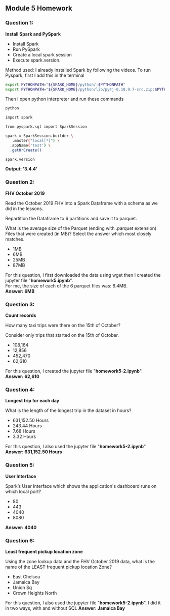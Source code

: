 ## Module 5 Homework

### Question 1: 

**Install Spark and PySpark** 

- Install Spark
- Run PySpark
- Create a local spark session
- Execute spark.version.

Method used: I already installed Spark by following the videos. To run Pyspark, first I add this in the terminal
```bash
export PYTHONPATH="${SPARK_HOME}/python/:$PYTHONPATH"
export PYTHONPATH="${SPARK_HOME}/python/lib/py4j-0.10.9.7-src.zip:$PYTHONPATH"
```
Then I open python interpreter and run these commands
```bash
python

import spark

from pyspark.sql import SparkSession

spark = SparkSession.builder \
   .master("local[*]") \
  .appName('test') \
  .getOrCreate()

spark.version
```

**Output: '3.4.4'**

### Question 2: 

**FHV October 2019**

Read the October 2019 FHV into a Spark Dataframe with a schema as we did in the lessons.

Repartition the Dataframe to 6 partitions and save it to parquet.

What is the average size of the Parquet (ending with .parquet extension) Files that were created (in MB)? Select the answer which most closely matches.

- 1MB
- 6MB
- 25MB
- 87MB

For this question, I first downloaded the data using wget then I created the jupyter file "**homework5.ipynb**".    
For me, the size of each of the 6 parquet files was: 6.4MB.   
**Answer: 6MB**

### Question 3: 

**Count records** 

How many taxi trips were there on the 15th of October?

Consider only trips that started on the 15th of October.

- 108,164
- 12,856
- 452,470
- 62,610

For this question, I created the jupyter file "**homework5-2.ipynb**".  
**Answer: 62,610**

### Question 4: 

**Longest trip for each day** 

What is the length of the longest trip in the dataset in hours?

- 631,152.50 Hours
- 243.44 Hours
- 7.68 Hours
- 3.32 Hours

For this question, I also used the jupyter file "**homework5-2.ipynb**"    
**Answer: 631,152.50 Hours**

### Question 5: 

**User Interface**

Spark’s User Interface which shows the application's dashboard runs on which local port?

- 80
- 443
- 4040
- 8080

**Answer: 4040**


### Question 6: 

**Least frequent pickup location zone**

Using the zone lookup data and the FHV October 2019 data, what is the name of the LEAST frequent pickup location Zone?</br>

- East Chelsea
- Jamaica Bay
- Union Sq
- Crown Heights North

For this question, I also used the jupyter file "**homework5-2.ipynb**".
I did it in two ways, with and without SQL
**Answer: Jamaica Bay**
